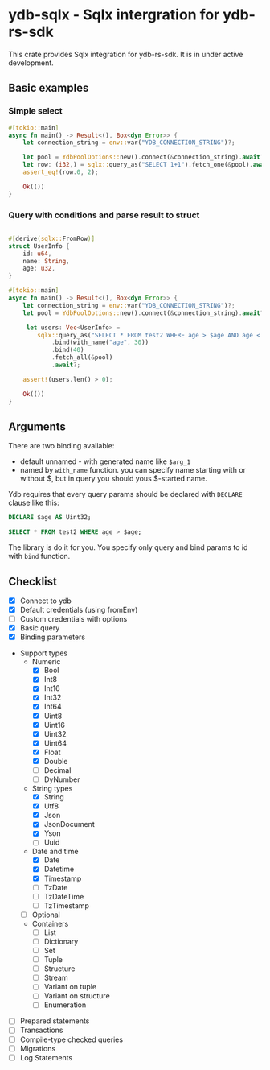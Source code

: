 # ydb-sqlx - Sqlx intergration for ydb-rs-sdk

This crate provides Sqlx integration for ydb-rs-sdk. It is in under active development.

## Basic examples

### Simple select
```rust 
#[tokio::main]
async fn main() -> Result<(), Box<dyn Error>> {
    let connection_string = env::var("YDB_CONNECTION_STRING")?;

    let pool = YdbPoolOptions::new().connect(&connection_string).await?;
    let row: (i32,) = sqlx::query_as("SELECT 1+1").fetch_one(&pool).await?;
    assert_eq!(row.0, 2);

    Ok(())
}
```

### Query with conditions and parse result to struct
```rust

#[derive(sqlx::FromRow)]
struct UserInfo {
    id: u64,
    name: String,
    age: u32,
}

#[tokio::main]
async fn main() -> Result<(), Box<dyn Error>> {
    let connection_string = env::var("YDB_CONNECTION_STRING")?;
    let pool = YdbPoolOptions::new().connect(&connection_string).await?;

     let users: Vec<UserInfo> =
        sqlx::query_as("SELECT * FROM test2 WHERE age > $age AND age < $arg_1")
            .bind(with_name("age", 30))
            .bind(40)
            .fetch_all(&pool)
            .await?;

    assert!(users.len() > 0);

    Ok(())
}
```

## Arguments

There are two binding available:

- default unnamed - with generated name like `$arg_1`
- named by `with_name` function. you can specify name starting with or without $, but in query you should yous $-started name.

Ydb requires that every query params should be declared with `DECLARE` clause like this:

```sql
DECLARE $age AS Uint32;

SELECT * FROM test2 WHERE age > $age;

```

The library is do it for you. You specify only query and bind params to id with `bind` function.

## Checklist

- [x] Connect to ydb
- [x] Default credentials (using fromEnv)
- [ ] Custom credentials with options
- [x] Basic query
- [x] Binding parameters
- Support types
    - Numeric
        - [x] Bool	
        - [x] Int8 	
        - [x] Int16 	
        - [x] Int32 	
        - [x] Int64 	
        - [x] Uint8 	
        - [x] Uint16 	
        - [x] Uint32 	
        - [x] Uint64
        - [x] Float 
        - [x] Double 	
        - [ ] Decimal 
        - [ ] DyNumber 
    - String types
        - [x] String
        - [x] Utf8
        - [x] Json
        - [x] JsonDocument
        - [x] Yson
        - [ ] Uuid
    - Date and time
        - [x] Date
        - [x] Datetime
        - [x] Timestamp
        - [ ] TzDate
        - [ ] TzDateTime
        - [ ] TzTimestamp
    - [ ] Optional
    - Containers
        - [ ] List
        - [ ] Dictionary
        - [ ] Set
        - [ ] Tuple
        - [ ] Structure
        - [ ] Stream
        - [ ] Variant on tuple
        - [ ] Variant on structure
        - [ ] Enumeration
- [ ] Prepared statements
- [ ] Transactions
- [ ] Compile-type checked queries
- [ ] Migrations
- [ ] Log Statements
